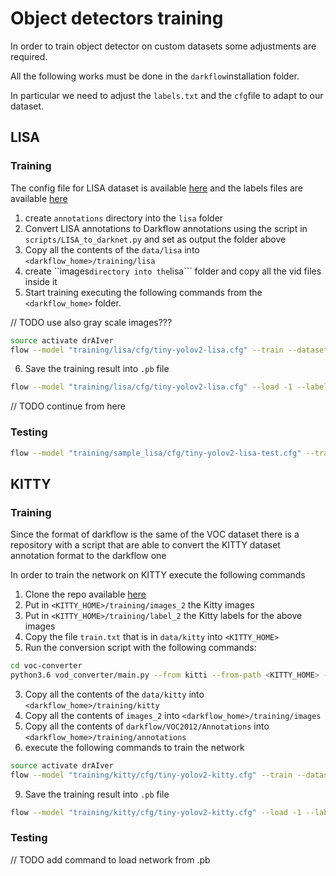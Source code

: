 # Object detectors training

In order to train object detector on custom datasets some adjustments are required.

All the following works must be done in the ```darkflow```installation folder.

In particular we need to adjust the ```labels.txt``` and the ```cfg```file to adapt to our dataset.

## LISA

### Training

The config file for LISA dataset is available [here](https://github.com/MarcoSignoretto/drAIver/tree/master/data/trafficsigns_detector/tiny-yolov2-lisa.cfg) and the labels files are available [here](https://github.com/MarcoSignoretto/drAIver/tree/master/data/trafficsigns_detector/labels.txt) 

1. create ```annotations``` directory into the ```lisa``` folder
2. Convert LISA annotations to Darkflow annotations using the script in ```scripts/LISA_to_darknet.py``` and set as output the folder above
3. Copy all the contents of the ```data/lisa``` into ```<darkflow_home>/training/lisa```
4. create ``images``` directory into the ```lisa``` folder and copy all the vid files inside it
5. Start training executing the following commands from the ```<darkflow_home>``` folder.

// TODO use also gray scale images???

```sh
source activate drAIver
flow --model "training/lisa/cfg/tiny-yolov2-lisa.cfg" --train --dataset "training/lisa/images" --annotation "training/lisa/annotations" --labels "training/lisa/labels.txt"
```
6. Save the training result into ```.pb``` file 
```sh
flow --model "training/lisa/cfg/tiny-yolov2-lisa.cfg" --load -1 --labels "training/lisa/labels.txt" --savepb
```
// TODO continue from here
### Testing
```sh
flow --model "training/sample_lisa/cfg/tiny-yolov2-lisa-test.cfg" --train --dataset "training/sample_lisa/images" --annotation "training/sample_lisa/annotations" --labels "training/sample_lisa/labels.txt"
```

## KITTY

### Training

Since the format of darkflow is the same of the VOC dataset there is a repository with a script that are able to convert the KITTY dataset annotation format to the darkflow one

In order to train the network on KITTY execute the following commands

1. Clone the repo available [here](https://github.com/umautobots/vod-converter)
2. Put in ```<KITTY_HOME>/training/images_2``` the Kitty images
3. Put in ```<KITTY_HOME>/training/label_2``` the Kitty labels for the above images
4. Copy the file ```train.txt``` that is in ```data/kitty``` into ```<KITTY_HOME>```
5. Run the conversion script with the following commands:
```sh
cd voc-converter
python3.6 vod_converter/main.py --from kitti --from-path <KITTY_HOME> --to voc --to-path <KITTY_HOME>/darkflow
```
3. Copy all the contents of the ```data/kitty``` into ```<darkflow_home>/training/kitty```
6. Copy all the contents of ```images_2```  into ```<darkflow_home>/training/images```
7. Copy all the contents of ```darkflow/VOC2012/Annotations```  into ```<darkflow_home>/training/annotations```
8. execute the following commands to train the network

```sh
source activate drAIver
flow --model "training/kitty/cfg/tiny-yolov2-kitty.cfg" --train --dataset "training/kitty/images" --annotation "training/kitty/annotations" --labels "training/kitty/labels.txt"
```

9. Save the training result into ```.pb``` file
```sh
flow --model "training/kitty/cfg/tiny-yolov2-kitty.cfg" --load -1 --labels "training/kitty/labels.txt" --savepb
```

### Testing

// TODO add command to load network from .pb


